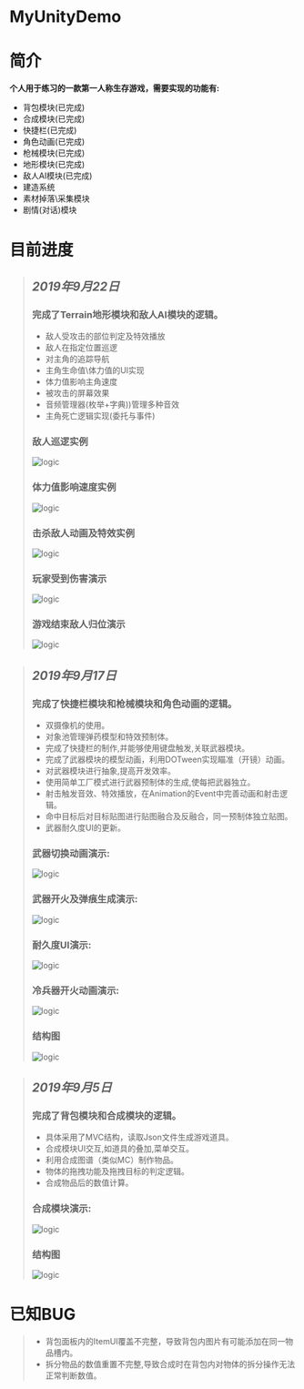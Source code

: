 # MyUnityDemo
# **简介**
**个人用于练习的一款第一人称生存游戏，需要实现的功能有:**  
+ 背包模块(已完成)
+ 合成模块(已完成)
+ 快捷栏(已完成)
+ 角色动画(已完成)
+ 枪械模块(已完成)
+ 地形模块(已完成)
+ 敌人AI模块(已完成)
+ 建造系统
+ 素材掉落\采集模块
+ 剧情(对话)模块
# **目前进度**
>## ***2019年9月22日***   
>### 完成了**Terrain地形模块**和**敌人AI模块**的逻辑。
>+ 敌人受攻击的部位判定及特效播放
>+ 敌人在指定位置巡逻
>+ 对主角的追踪导航
>+ 主角生命值\体力值的UI实现
>+ 体力值影响主角速度
>+ 被攻击的屏幕效果
>+ 音频管理器(枚举+字典))管理多种音效
>+ 主角死亡逻辑实现(委托与事件)
>### 敌人巡逻实例
>![logic](https://github.com/HmzMoonZy/UnityDemo/blob/master/document/%E6%95%8C%E4%BA%BA%E5%B7%A1%E9%80%BBDemo.gif?raw=true)
>### 体力值影响速度实例
>![logic](https://github.com/HmzMoonZy/UnityDemo/blob/master/document/%E4%BD%93%E5%8A%9B%E5%80%BC%E5%BD%B1%E5%93%8D%E9%80%9F%E5%BA%A6DEMO.gif?raw=true)
>### 击杀敌人动画及特效实例
>![logic](https://github.com/HmzMoonZy/UnityDemo/blob/master/document/%E5%87%BB%E6%9D%80%E6%95%8C%E4%BA%BADEMO.gif?raw=true)
>### 玩家受到伤害演示
>![logic](https://github.com/HmzMoonZy/UnityDemo/blob/master/document/%E4%B8%BB%E8%A7%92%E5%8F%97%E4%BC%A4DEMO.gif?raw=true)
>### 游戏结束敌人归位演示
>![logic](https://github.com/HmzMoonZy/UnityDemo/blob/master/document/%E6%B8%B8%E6%88%8F%E7%BB%93%E6%9D%9F%E5%8F%8A%E9%87%8D%E6%96%B0%E5%BC%80%E5%A7%8BDEMO.gif?raw=true)

>## ***2019年9月17日***   
>### 完成了**快捷栏模块**和**枪械模块**和**角色动画**的逻辑。
>+ 双摄像机的使用。 
>+ 对象池管理弹药模型和特效预制体。
>+ 完成了快捷栏的制作,并能够使用键盘触发,关联武器模块。
>+ 完成了武器模块的模型动画，利用DOTween实现瞄准（开镜）动画。
>+ 对武器模块进行抽象,提高开发效率。
>+ 使用简单工厂模式进行武器预制体的生成,使每把武器独立。
>+ 射击触发音效、特效播放，在Animation的Event中完善动画和射击逻辑。
>+ 命中目标后对目标贴图进行贴图融合及反融合，同一预制体独立贴图。
>+ 武器耐久度UI的更新。
>### 武器切换动画演示:
>![logic](https://github.com/HmzMoonZy/UnityDemo/blob/master/document/%E6%AD%A6%E5%99%A8%E5%88%87%E6%8D%A2Demo.gif?raw=true)
>### 武器开火及弹痕生成演示:
>![logic](https://github.com/HmzMoonZy/UnityDemo/blob/master/document/%E6%9E%AA%E6%A2%B0%E5%BC%80%E7%81%AB%E5%BC%B9%E7%97%95Demo.gif?raw=true)
>### 耐久度UI演示:
>![logic](https://github.com/HmzMoonZy/UnityDemo/blob/master/document/%E8%80%90%E4%B9%85%E5%BA%A6%E6%9D%A1%E9%80%BB%E8%BE%91Demo.gif?raw=true)
>### 冷兵器开火动画演示:
>![logic](https://github.com/HmzMoonZy/UnityDemo/blob/master/document/%E5%86%B7%E5%85%B5%E5%99%A8%E5%BC%80%E7%81%AB%E5%8A%A8%E7%94%BBDemo.gif?raw=true)
>### 结构图
>![logic](https://github.com/HmzMoonZy/UnityDemo/blob/master/document/%E5%B7%A5%E5%85%B7%E6%A0%8F%E5%8F%8A%E6%9E%AA%E6%A2%B0%E6%A8%A1%E5%9D%97%E9%80%BB%E8%BE%91%E5%9B%BE.png?raw=true)
    


>## ***2019年9月5日***   
>### 完成了**背包模块**和**合成模块**的逻辑。  
>+ 具体采用了MVC结构，读取Json文件生成游戏道具。
>+ 合成模块UI交互,如道具的叠加,菜单交互。
>+ 利用合成图谱（类似MC）制作物品。
>+ 物体的拖拽功能及拖拽目标的判定逻辑。
>+ 合成物品后的数值计算。
>### 合成模块演示:
>![logic](https://github.com/HmzMoonZy/UnityDemo/blob/master/document/%E5%90%88%E6%88%90%E6%A8%A1%E5%9D%97Demo.gif?raw=true)
>### 结构图
>![logic](https://github.com/HmzMoonZy/UnityDemo/blob/master/document/%E8%83%8C%E5%8C%85%E9%9D%A2%E6%9D%BF%E5%90%88%E6%88%90%E9%9D%A2%E6%9D%BF%E9%80%BB%E8%BE%91%E5%9B%BE.png?raw=true)
 # **已知BUG**
>+ 背包面板内的ItemUI覆盖不完整，导致背包内图片有可能添加在同一物品槽内。
>+ 拆分物品的数值重置不完整,导致合成时在背包内对物体的拆分操作无法正常判断数值。